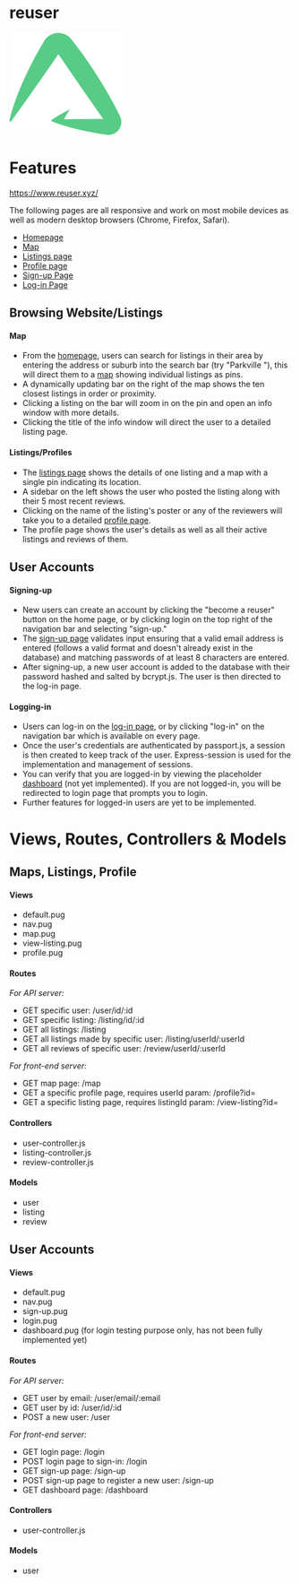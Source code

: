 # reuser

![reuser logo](public/images/others/reuser-logo-green-small.png)

# Features

https://www.reuser.xyz/

The following pages are all responsive and work on most mobile devices as well as modern desktop browsers (Chrome, Firefox, Safari).
- [Homepage](https://www.reuser.xyz/)
- [Map](https://www.reuser.xyz/map)
- [Listings page](https://www.reuser.xyz/view-listing?id=5cbc59742a14973148d13862)
- [Profile page](https://www.reuser.xyz/profile?id=5cbc59652a14973148d1384a)
- [Sign-up Page](https://www.reuser.xyz/sign-up)
- [Log-in Page](https://www.reuser.xyz/login)

## Browsing Website/Listings

#### Map
- From the [homepage](https://www.reuser.xyz/), users can search for listings in their area by entering the address or suburb into the search bar (try "Parkville "), this will direct them to a [map](https://www.reuser.xyz/map) showing individual listings as pins.
- A dynamically updating bar on the right of the map shows the ten closest listings in order or proximity.
- Clicking a listing on the bar will zoom in on the pin and open an info window with more details.
- Clicking the title of the info window will direct the user to a detailed listing page.

#### Listings/Profiles
- The [listings page](https://www.reuser.xyz/view-listing?id=5cbc59742a14973148d13862) shows the details of one listing and a map with a single pin indicating its location.
- A sidebar on the left shows the user who posted the listing along with their 5 most recent reviews.
- Clicking on the name of the listing's poster or any of the reviewers will take you to a detailed [profile page](https://www.reuser.xyz/profile?id=5cbc59652a14973148d1384a).
- The profile page shows the user's details as well as all their active listings and reviews of them.

## User Accounts

#### Signing-up
- New users can create an account by clicking the "become a reuser" button on the home page, or by clicking login on the top right of the navigation bar and selecting "sign-up."
- The [sign-up page](https://www.reuser.xyz/sign-up) validates input ensuring that a valid email address is entered (follows a valid format and doesn't already exist in the database) and matching passwords of at least 8 characters are entered.
- After signing-up, a new user account is added to the database with their password hashed and salted by bcrypt.js. The user is then directed to the log-in page.

#### Logging-in
- Users can log-in on the [log-in page](https://www.reuser.xyz/login), or by clicking "log-in" on the navigation bar which is available on every page.
- Once the user's credentials are authenticated by passport.js, a session is then created to keep track of the user. Express-session is used for the implementation and management of sessions.
- You can verify that you are logged-in by viewing the placeholder [dashboard](https://www.reuser.xyz/dashboard) (not yet implemented). If you are not logged-in, you will be redirected to login page that prompts you to login.
- Further features for logged-in users are yet to be implemented.

# Views, Routes, Controllers & Models

## Maps, Listings, Profile

#### Views

- default.pug
- nav.pug
- map.pug
- view-listing.pug
- profile.pug

#### Routes

*For API server:*
- GET specific user: /user/id/:id
- GET specific listing: /listing/id/:id
- GET all listings: /listing
- GET all listings made by specific user: /listing/userId/:userId
- GET all reviews of specific user: /review/userId/:userId

*For front-end server:*
- GET map page: /map
- GET a specific profile page, requires userId param: /profile?id=<id>
- GET a specific listing page, requires listingId param: /view-listing?id=<id>

#### Controllers
- user-controller.js
- listing-controller.js
- review-controller.js

#### Models

- user
- listing
- review

## User Accounts

#### Views

- default.pug
- nav.pug
- sign-up.pug
- login.pug
- dashboard.pug (for login testing purpose only, has not been fully implemented yet)

#### Routes

*For API server:*
- GET user by email: /user/email/:email
- GET user by id: /user/id/:id
- POST a new user: /user

*For front-end server:*
- GET login page: /login
- POST login page to sign-in: /login
- GET sign-up page: /sign-up
- POST sign-up page to register a new user: /sign-up
- GET dashboard page: /dashboard

#### Controllers

- user-controller.js

#### Models

- user
